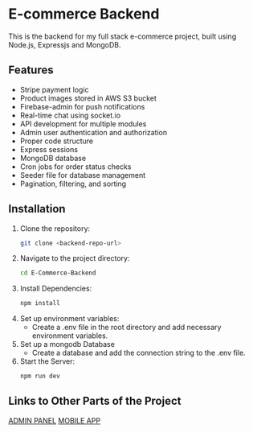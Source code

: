 # E-commerce Backend

This is the backend for my full stack e-commerce project, built using Node.js, Expressjs and MongoDB.

## Features
- Stripe payment logic
- Product images stored in AWS S3 bucket
- Firebase-admin for push notifications
- Real-time chat using socket.io
- API development for multiple modules
- Admin user authentication and authorization
- Proper code structure
- Express sessions
- MongoDB database
- Cron jobs for order status checks
- Seeder file for database management
- Pagination, filtering, and sorting

## Installation
1. Clone the repository:
   ```bash
   git clone <backend-repo-url>
2. Navigate to the project directory:
   ```bash
   cd E-Commerce-Backend
3. Install Dependencies:
   ```bash
   npm install
4. Set up environment variables:
   - Create a .env file in the root directory and add necessary environment variables.
5. Set up a mongodb Database
   - Create a database and add the connection string to the .env file.
6. Start the Server:
   ```bash
   npm run dev

## Links to Other Parts of the Project
[ADMIN PANEL](https://github.com/as3hr/eCommerce-Admin-Panel)
[MOBILE APP](https://github.com/as3hr/E-commerce)

